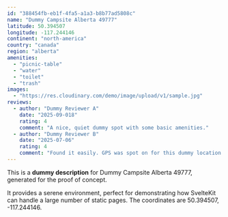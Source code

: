 ```yaml
---
id: "388454fb-eb1f-4fa5-a1a3-b8b77ad5808c"
name: "Dummy Campsite Alberta 49777"
latitude: 50.394507
longitude: -117.244146
continent: "north-america"
country: "canada"
region: "alberta"
amenities:
  - "picnic-table"
  - "water"
  - "toilet"
  - "trash"
images:
  - "https://res.cloudinary.com/demo/image/upload/v1/sample.jpg"
reviews:
  - author: "Dummy Reviewer A"
    date: "2025-09-018"
    rating: 4
    comment: "A nice, quiet dummy spot with some basic amenities."
  - author: "Dummy Reviewer B"
    date: "2025-07-06"
    rating: 4
    comment: "Found it easily. GPS was spot on for this dummy location."
---
```


This is a **dummy description** for Dummy Campsite Alberta 49777, generated for the proof of concept.

It provides a serene environment, perfect for demonstrating how SvelteKit can handle a large number of static pages. The coordinates are 50.394507, -117.244146.
